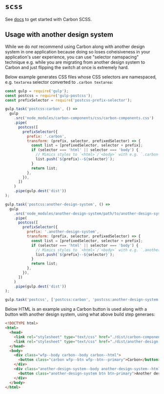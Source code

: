 # `scss`

See [docs](http://carbondesignsystem.com/getting-started/developers) to get started with Carbon SCSS.

## Usage with another design system

While we do _not_ recommend using Carbon along with another design system in one application because doing so loses coheisiveness in your application's user experience, you can use "selector namspacing" technique e.g. while you are migrating from another design system to Carbon and just flipping the switch at once is extremely hard.

Below example generates CSS files whose CSS selectors are namespaced, e.g. `textarea` selector converted to `.carbon textarea`:

```javascript
const gulp = require('gulp');
const postcss = require('gulp-postcss');
const prefixSelector = require('postcss-prefix-selector');

gulp.task('postcss:carbon', () =>
  gulp
    .src('node_modules/carbon-components/css/carbon-components.css')
    .pipe(
      postcss([
        prefixSelector({
          prefix: '.carbon',
          transform: (prefix, selector, prefixedSelector) => {
            const list = [prefixedSelector, selector + prefix];
            if (selector === 'html' || selector === 'body') {
              // Mimics styles to `<html>`/`<body>` with e.g. `.carbon--body`
              list.push(`${prefix}--${selector}`);
            }
            return list;
          },
        }),
      ])
    )
    .pipe(gulp.dest('dist'))
);

gulp.task('postcss:another-design-system', () =>
  gulp
    .src('node_modules/another-design-system/path/to/another-design-system.css')
    .pipe(
      postcss([
        prefixSelector({
          prefix: '.another-design-system',
          transform: (prefix, selector, prefixedSelector) => {
            const list = [prefixedSelector, selector + prefix];
            if (selector === 'html' || selector === 'body') {
              // Mimics styles to `<html>`/`<body>` with e.g. `.another-design-system--body`
              list.push(`${prefix}--${selector}`);
            }
            return list;
          },
        }),
      ])
    )
    .pipe(gulp.dest('dist'))
);

gulp.task('postcss', ['postcss:carbon', 'postcss:another-design-system']);
```

Below HTML is an example using a Carbon button is used along with a button with another design system, using what above build step generaes:

```html
<!DOCTYPE html>
<html>
  <head>
    <link rel="stylesheet" type="text/css" href="./dist/carbon-components.css">
    <link rel="stylesheet" type="text/css" href="./dist/another-design-system.css">
  </head>
  <body>
    <div class="wfp--body carbon--body carbon--html">
      <button class="carbon wfp--btn wfp--btn--primary">Carbon</button>
    </div>
    <div class="another-design-system--body another-design-system--html">
      <button class="another-design-system btn btn-primary">Another design system</button>
    </div>
  </body>
</html>
```
